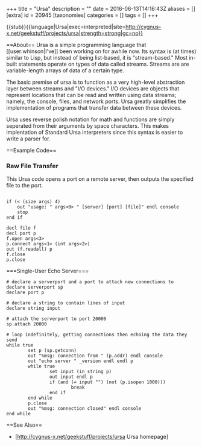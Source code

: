 +++
title = "Ursa"
description = ""
date = 2016-06-13T14:16:43Z
aliases = []
[extra]
id = 20945
[taxonomies]
categories = []
tags = []
+++

{{stub}}{{language|Ursa|exec=interpreted|site=http://cygnus-x.net/geekstuff/projects/ursa|strength=strong|gc=no}}

==About==
Ursa is a simple programming language that [[user:whinson|I've]] been working on for awhile now. Its syntax is (at times) similar to Lisp, but instead of being list-based, it is "stream-based." Most in-built statements operate on types of data called streams. Streams are are variable-length arrays of data of a certain type.

The basic premise of ursa is to function as a very high-level abstraction layer between streams and "I/O devices." I/O devices are objects that represent locations that can be read and written using data streams; namely, the console, files, and network ports. Ursa greatly simplifies the implementation of programs that transfer data between these devices.

Ursa uses reverse polish notation for math and functions are simply seperated from their arguments by space characters. This makes implentation of Standard Ursa interpreters since this syntax is easier to write a parser for.

==Example Code==

### Raw File Transfer

This Ursa code opens a port on a remote server, then outputs the specified file to the port.

```ursa

if (< (size args) 4)
	out "usage: " args<0> " [server] [port] [file]" endl console
	stop
end if

decl file f
decl port p
f.open args<3>
p.connect args<1> (int args<2>)
out (f.readall) p
f.close
p.close

```


===Single-User Echo Server===

```ursa
# declare a serverport and a port to attach new connections to
declare serverport sp
declare port p

# declare a string to contain lines of input
declare string input

# attach the serverport to port 20000
sp.attach 20000

# loop indefinitely, getting connections then echoing the data they send
while true
        set p (sp.getconn)
        out "%msg: connection from " (p.addr) endl console
        out "echo server " _version endl endl p
        while true
                set input (in string p)
                out input endl p
                if (and (= input "") (not (p.isopen 1000)))
                        break
                end if
        end while
        p.close
        out "%msg: connection closed" endl console
end while
```


==See Also==
* [http://cygnus-x.net/geekstuff/projects/ursa Ursa homepage]
